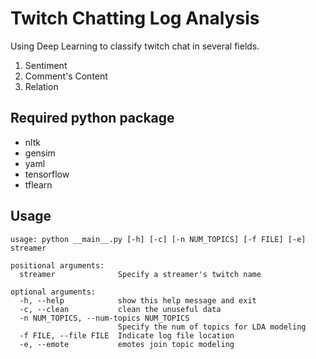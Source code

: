 # Twitch Chatting Log Analysis #
  Using Deep Learning to classify twitch chat in several fields.
  1. Sentiment
  2. Comment's Content
  3. Relation


## Required python package ##
 - nltk
 - gensim
 - yaml
 - tensorflow
 - tflearn

## Usage ##
```
usage: python __main__.py [-h] [-c] [-n NUM_TOPICS] [-f FILE] [-e] streamer

positional arguments:
  streamer              Specify a streamer's twitch name

optional arguments:
  -h, --help            show this help message and exit
  -c, --clean           clean the unuseful data
  -n NUM_TOPICS, --num-topics NUM_TOPICS
                        Specify the num of topics for LDA modeling
  -f FILE, --file FILE  Indicate log file location
  -e, --emote           emotes join topic modeling
```
